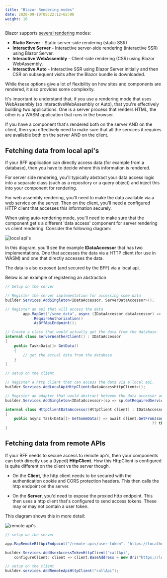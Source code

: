 ```yaml
---
title: "Blazor Rendering modes"
date: 2020-09-10T08:22:12+02:00
weight: 10
---
```


Blazor supports [several rendering](https://learn.microsoft.com/en-us/aspnet/core/blazor/components/render-modes?view=aspnetcore-9.0#render-modes) modes:
* **Static Server** - Static server-side rendering (static SSR)	
* **Interactive Server** - Interactive server-side rendering (interactive SSR) using Blazor Server.	
* **Interactive WebAssembly** - Client-side rendering (CSR) using Blazor WebAssembly.	
* **Interactive Auto** - Interactive SSR using Blazor Server initially and then CSR on subsequent visits after the Blazor bundle is downloaded.	

While these options give a lot of flexibility on how sites and components are rendered, it also provides some complexity. 

It's important to understand that, if you use a rendering mode that uses WebAssembly (so InteractiveWebAssembly or Auto), that you're effectively building two applications. One is a server process that renders HTML, the other is a WASM application that runs in the browser. 

If you have a component that's rendered both on the server AND on the client, then you effectively need to make sure that all the services it requires are available both on the server AND on the client. 

## Fetching data from local api's

If your BFF application can directly access data (for example from a database), then you have to decide where this information is rendered. 

For server side rendering, you'll typically abstract your data access logic into a separate class (such as a repository or a query object) and inject this into your component for rendering. 

For web assembly rendering, you'll need to make the data available via a web service on the server. Then on the client, you'll need a configured HTTP client that accesses this information securely. 

When using auto-rendering mode, you'll need to make sure that the component get's a different 'data access' component for server rendering vs client rendering. Consider the following diagram:

![local api's](../../../images/bff_blazor_local_api.svg)

In this diagram, you'll see the example **IDataAccessor** that has two implementations. One that accesses the data via a HTTP client (for use in WASM) and one that directly accesses the data. 

The data is also exposed (and secured by the BFF) via a local api. 

Below is an example of registering an abstraction 

``` csharp
// Setup on the server

// Register the server implementation for accessing some data
builder.Services.AddSingleton<IDataAccessor, ServerDataAccessor>();

// Register an api that will access the data
        app.MapGet("/some_data", async (IDataAccessor dataAccessor) => await dataAccessor.GetData())
            .RequireAuthorization()
            .AsBffApiEndpoint();

// Create a class that would actually get the data from the database
internal class ServerWeatherClient() : IDataAccessor
{
    public Task<Data[]> GetData()
    {
        // get the actual data from the database
    }
}

```

``` csharp
// setup on the client

// Register a http client that can access the data via a local api. 
builder.Services.AddLocalApiHttpClient<DataAccessHttpClient>();

// Register an adapter that would abstract between the data accessor and the http client. 
builder.Services.AddSingleton<IDataAccessor>(sp => sp.GetRequiredService<HttpClientDataAccessor>());

internal class HttpClientDataAccessor(HttpClient client) : IDataAccessor
{
    public async Task<Data[]> GetSomeData() => await client.GetFromJsonAsync<Data[]>("/some_data")
                                                                  ?? throw new JsonException("Failed to deserialize");
}

``` 

## Fetching data from remote APIs

If your BFF needs to secure access to remote api's, then your components can both directly use a (typed) **HttpClient**. How this HttpClient is configured is quite different on the client vs the server though. 


* On the **Client**, the http client needs to be secured with the authentication cookie and CORS protection headers. This 
then calls the http endpoint on the server. 

* On the **Server**, you'd need to expose the proxied http endpoint. This then uses a http client that's configured to send access tokens. These may or may not contain a user token. 

This diagram shows this in more detail:

![remote api's](../../../images/bff_blazor_remote_api.svg)

``` csharp
// setup on the server

app.MapRemoteBffApiEndpoint("/remote-apis/user-token", "https://localhost:5010")

builder.Services.AddUserAccessTokenHttpClient("callApi",
    configureClient: client => client.BaseAddress = new Uri("https://localhost:5010/"));


```

``` csharp
// setup on the client
builder.services.AddRemoteApiHttpClient("callApi");
```